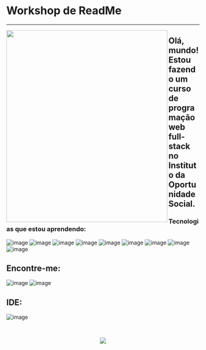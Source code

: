  # Workshop de ReadMe 
-------

<img align="left" src="https://github.com/MarquinCss/Aula-de-ReadMe-md/assets/115740827/c0c5dfc3-0fd4-4297-b300-8c5912bb6220" width="420px" height="500px">

## Olá, mundo! Estou fazendo um curso de programação web full-stack no Instituto da Oportunidade Social.
 

### Tecnologias que estou aprendendo:
![image](https://github.com/MarquinCss/Aula-de-ReadMe-md/assets/115740827/1be7d6a3-660d-4b24-aa1a-690e790db457) ![image](https://github.com/MarquinCss/Aula-de-ReadMe-md/assets/115740827/a3d3f463-6dcc-481c-b402-51f40caa1cf6) ![image](https://github.com/MarquinCss/Aula-de-ReadMe-md/assets/115740827/f7d3d8a8-231e-4e1c-a771-b5b3c516a743) ![image](https://github.com/MarquinCss/Aula-de-ReadMe-md/assets/115740827/f87db9f7-7b05-4881-b0ad-c2dea502ae51) 
![image](https://github.com/MarquinCss/Aula-de-ReadMe-md/assets/115740827/51c57548-058b-4bd0-98bd-734f931cfcd8) ![image](https://github.com/MarquinCss/Aula-de-ReadMe-md/assets/115740827/d0e8f186-fdcd-4462-ad1e-d6734f8108c8) ![image](https://github.com/MarquinCss/Aula-de-ReadMe-md/assets/115740827/104db5cc-20c9-46aa-a834-9ca3b79907a4) ![image](https://github.com/MarquinCss/Aula-de-ReadMe-md/assets/115740827/8b3bde1d-fd86-465e-83fa-c0a65864c6f9) ![image](https://github.com/MarquinCss/Aula-de-ReadMe-md/assets/115740827/01d1f1c5-282e-4876-9af5-dd9bc2adc816)


## Encontre-me:
![image](https://github.com/MarquinCss/Aula-de-ReadMe-md/assets/115740827/08001cad-80e6-4603-b1df-23c75c2f4053)  ![image](https://github.com/MarquinCss/Aula-de-ReadMe-md/assets/115740827/210889f6-785a-4788-bd99-6506e0d2dc71) 
## IDE:
![image](https://github.com/MarquinCss/Aula-de-ReadMe-md/assets/115740827/ce25b169-77ad-4239-a303-f0424a26367a)

<br> 

<div align="center"> 

  
 <a href="https://github.com/MarquinCss/github-readme-stats"><img align="center" src="https://github-readme-stats.vercel.app/api/top-langs/?username=MarquinCss&layout=compact&theme=dark&hide_border=true" /></a> 





</img>

</div>










</img>
